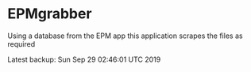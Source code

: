 # EPMgrabber
Using a database from the EPM app this application scrapes the files as required


Latest backup: Sun Sep 29 02:46:01 UTC 2019

